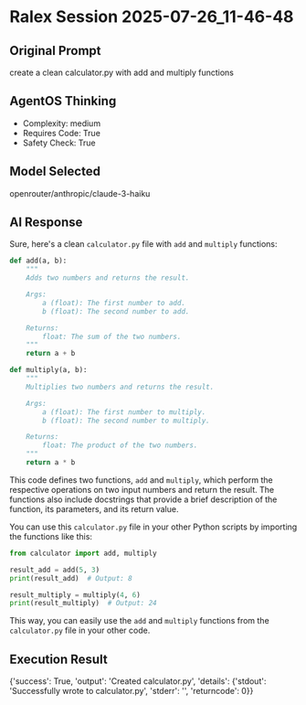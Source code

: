 # Ralex Session 2025-07-26_11-46-48

## Original Prompt
create a clean calculator.py with add and multiply functions

## AgentOS Thinking
- Complexity: medium
- Requires Code: True
- Safety Check: True

## Model Selected
openrouter/anthropic/claude-3-haiku

## AI Response
Sure, here's a clean `calculator.py` file with `add` and `multiply` functions:

```python
def add(a, b):
    """
    Adds two numbers and returns the result.

    Args:
        a (float): The first number to add.
        b (float): The second number to add.

    Returns:
        float: The sum of the two numbers.
    """
    return a + b

def multiply(a, b):
    """
    Multiplies two numbers and returns the result.

    Args:
        a (float): The first number to multiply.
        b (float): The second number to multiply.

    Returns:
        float: The product of the two numbers.
    """
    return a * b
```

This code defines two functions, `add` and `multiply`, which perform the respective operations on two input numbers and return the result. The functions also include docstrings that provide a brief description of the function, its parameters, and its return value.

You can use this `calculator.py` file in your other Python scripts by importing the functions like this:

```python
from calculator import add, multiply

result_add = add(5, 3)
print(result_add)  # Output: 8

result_multiply = multiply(4, 6)
print(result_multiply)  # Output: 24
```

This way, you can easily use the `add` and `multiply` functions from the `calculator.py` file in your other code.

## Execution Result
{'success': True, 'output': 'Created calculator.py', 'details': {'stdout': 'Successfully wrote to calculator.py', 'stderr': '', 'returncode': 0}}
